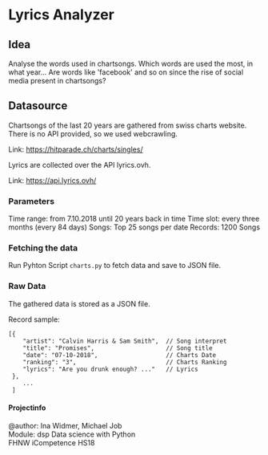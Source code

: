 # Lyrics Analyzer
## Idea
Analyse the words used in chartsongs.
Which words are used the most, in what year...
Are words like 'facebook' and so on since the rise of social media present in chartsongs?

## Datasource
Chartsongs of the last 20 years are gathered from swiss charts website. There is no API provided, so we used webcrawling.

Link: https://hitparade.ch/charts/singles/

Lyrics are collected over the API lyrics.ovh.  

Link: https://api.lyrics.ovh/

### Parameters  
Time range: from 7.10.2018 until 20 years back in time
Time slot: every three months (every 84 days)
Songs: Top 25 songs per date
Records: 1200 Songs

### Fetching the data
Run Pyhton Script ```charts.py``` to fetch data and save to JSON file.

### Raw Data
The gathered data is stored as a JSON file. 

Record sample:
```
[{   
    "artist": "Calvin Harris & Sam Smith",  // Song interpret
    "title": "Promises",                    // Song title
    "date": "07-10-2018",                   // Charts Date
    "ranking": "3",                         // Charts Ranking
    "lyrics": "Are you drunk enough? ..."   // Lyrics
 }, 
    ...
 ]
```  

#### Projectinfo
@author: Ina Widmer, Michael Job  
Module: dsp Data science with Python  
FHNW iCompetence HS18